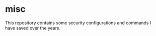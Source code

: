 # misc
This repository contains some security configurations and commands I have saved over the years.
